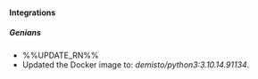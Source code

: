 
#### Integrations

##### Genians

- %%UPDATE_RN%%
- Updated the Docker image to: *demisto/python3:3.10.14.91134*.
